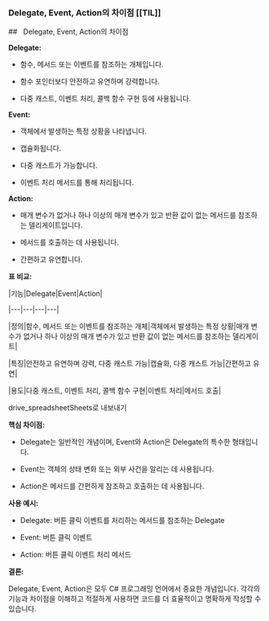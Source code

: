 
### Delegate, Event, Action의 차이점 [[TIL]]

##   Delegate, Event, Action의 차이점

  

**Delegate:**

  

- 함수, 메서드 또는 이벤트를 참조하는 개체입니다.

- 함수 포인터보다 안전하고 유연하며 강력합니다.

- 다중 캐스트, 이벤트 처리, 콜백 함수 구현 등에 사용됩니다.

  

**Event:**

  

- 객체에서 발생하는 특정 상황을 나타냅니다.

- 캡슐화됩니다.

- 다중 캐스트가 가능합니다.

- 이벤트 처리 메서드를 통해 처리됩니다.

  

**Action:**

  

- 매개 변수가 없거나 하나 이상의 매개 변수가 있고 반환 값이 없는 메서드를 참조하는 델리게이트입니다.

- 메서드를 호출하는 데 사용됩니다.

- 간편하고 유연합니다.

  

**표 비교:**

  

|기능|Delegate|Event|Action|

|---|---|---|---|

|정의|함수, 메서드 또는 이벤트를 참조하는 개체|객체에서 발생하는 특정 상황|매개 변수가 없거나 하나 이상의 매개 변수가 있고 반환 값이 없는 메서드를 참조하는 델리게이트|

|특징|안전하고 유연하며 강력, 다중 캐스트 가능|캡슐화, 다중 캐스트 가능|간편하고 유연|

|용도|다중 캐스트, 이벤트 처리, 콜백 함수 구현|이벤트 처리|메서드 호출|

  

drive_spreadsheetSheets로 내보내기

  

**핵심 차이점:**

  

- Delegate는 일반적인 개념이며, Event와 Action은 Delegate의 특수한 형태입니다.

- Event는 객체의 상태 변화 또는 외부 사건을 알리는 데 사용됩니다.

- Action은 메서드를 간편하게 참조하고 호출하는 데 사용됩니다.

  

**사용 예시:**

  

- Delegate: 버튼 클릭 이벤트를 처리하는 메서드를 참조하는 Delegate

- Event: 버튼 클릭 이벤트

- Action: 버튼 클릭 이벤트 처리 메서드

  

**결론:**

  

Delegate, Event, Action은 모두 C# 프로그래밍 언어에서 중요한 개념입니다. 각각의 기능과 차이점을 이해하고 적절하게 사용하면 코드를 더 효율적이고 명확하게 작성할 수 있습니다.